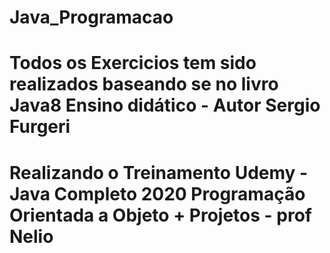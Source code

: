 # Java_Programacao
# Todos os Exercicios tem sido realizados baseando se no livro Java8 Ensino didático - Autor Sergio Furgeri
# Realizando o Treinamento Udemy - Java Completo 2020 Programação Orientada a Objeto + Projetos - prof Nelio 
